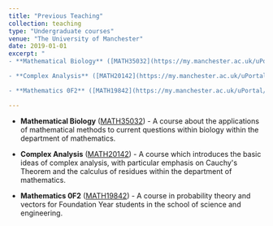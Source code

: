 ```yaml
---
title: "Previous Teaching"
collection: teaching
type: "Undergraduate courses"
venue: "The University of Manchester"
date: 2019-01-01
excerpt: "
- **Mathematical Biology** ([MATH35032](https://my.manchester.ac.uk/uPortal/p/course-unit-info.ctf1/max/render.uP?pP_location=%2FCourseUnitPublishing%2FCourseUnitDataFiles%2FMATH%2F022565MATH350322019-09-091V12.xml&pP_action=viewCUDetails)) - A course about the applications of mathematical methods to current questions within biology within the department of mathematics.

- **Complex Analysis** ([MATH20142](https://my.manchester.ac.uk/uPortal/p/course-unit-info.ctf1/max/render.uP?pP_location=%2FCourseUnitPublishing%2FCourseUnitDataFiles%2FMATH%2F021727MATH201422019-07-311V13.xml&pP_action=viewCUDetails)) - A course which introduces the basic ideas of complex analysis, with particular emphasis on Cauchy's Theorem and the calculus of residues within the department of mathematics.

- **Mathematics 0F2** ([MATH19842](https://my.manchester.ac.uk/uPortal/p/course-unit-info.ctf1/max/render.uP?pP_location=%2FCourseUnitPublishing%2FCourseUnitDataFiles%2FMATH%2F018258MATH198422019-10-301V9.xml&pP_action=viewCUDetails)) - A course in probability theory and vectors for Foundation Year students in the school of science and engineering."

---
```


- **Mathematical Biology** ([MATH35032](https://my.manchester.ac.uk/uPortal/p/course-unit-info.ctf1/max/render.uP?pP_location=%2FCourseUnitPublishing%2FCourseUnitDataFiles%2FMATH%2F022565MATH350322019-09-091V12.xml&pP_action=viewCUDetails)) - A course about the applications of mathematical methods to current questions within biology within the department of mathematics.

- **Complex Analysis** ([MATH20142](https://my.manchester.ac.uk/uPortal/p/course-unit-info.ctf1/max/render.uP?pP_location=%2FCourseUnitPublishing%2FCourseUnitDataFiles%2FMATH%2F021727MATH201422019-07-311V13.xml&pP_action=viewCUDetails)) - A course which introduces the basic ideas of complex analysis, with particular emphasis on Cauchy's Theorem and the calculus of residues within the department of mathematics.

- **Mathematics 0F2** ([MATH19842](https://my.manchester.ac.uk/uPortal/p/course-unit-info.ctf1/max/render.uP?pP_location=%2FCourseUnitPublishing%2FCourseUnitDataFiles%2FMATH%2F018258MATH198422019-10-301V9.xml&pP_action=viewCUDetails)) - A course in probability theory and vectors for Foundation Year students in the school of science and engineering.
